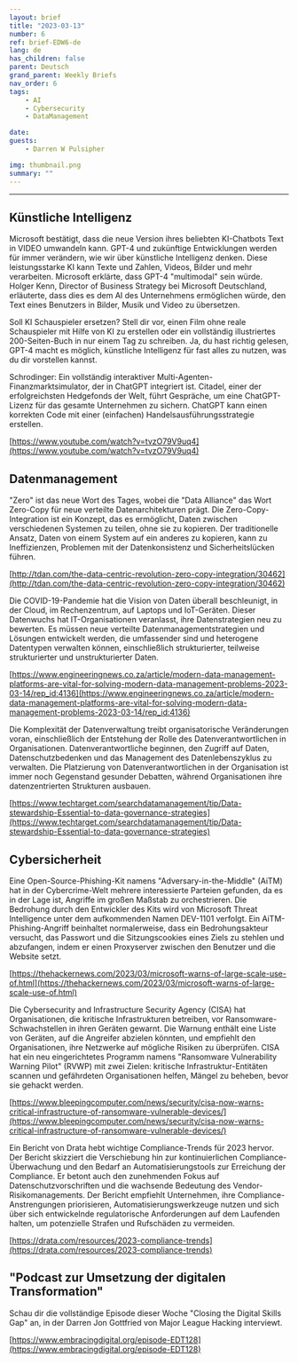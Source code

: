 ```yaml
---
layout: brief
title: "2023-03-13"
number: 6
ref: brief-EDW6-de
lang: de
has_children: false
parent: Deutsch
grand_parent: Weekly Briefs
nav_order: 6
tags:
    - AI
    - Cybersecurity
    - DataManagement

date: 
guests:
    - Darren W Pulsipher

img: thumbnail.png
summary: ""
---
```




---

## Künstliche Intelligenz

Microsoft bestätigt, dass die neue Version ihres beliebten KI-Chatbots Text in VIDEO umwandeln kann. GPT-4 und zukünftige Entwicklungen werden für immer verändern, wie wir über künstliche Intelligenz denken. Diese leistungsstarke KI kann Texte und Zahlen, Videos, Bilder und mehr verarbeiten. Microsoft erklärte, dass GPT-4 "multimodal" sein würde. Holger Kenn, Director of Business Strategy bei Microsoft Deutschland, erläuterte, dass dies es dem AI des Unternehmens ermöglichen würde, den Text eines Benutzers in Bilder, Musik und Video zu übersetzen.

Soll KI Schauspieler ersetzen? Stell dir vor, einen Film ohne reale Schauspieler mit Hilfe von KI zu erstellen oder ein vollständig illustriertes 200-Seiten-Buch in nur einem Tag zu schreiben. Ja, du hast richtig gelesen, GPT-4 macht es möglich, künstliche Intelligenz für fast alles zu nutzen, was du dir vorstellen kannst.

Schrodinger: Ein vollständig interaktiver Multi-Agenten-Finanzmarktsimulator, der in ChatGPT integriert ist. Citadel, einer der erfolgreichsten Hedgefonds der Welt, führt Gespräche, um eine ChatGPT-Lizenz für das gesamte Unternehmen zu sichern. ChatGPT kann einen korrekten Code mit einer (einfachen) Handelsausführungsstrategie erstellen.

[https://www.youtube.com/watch?v=tvzO79V9uq4](https://www.youtube.com/watch?v=tvzO79V9uq4)

## Datenmanagement

"Zero" ist das neue Wort des Tages, wobei die "Data Alliance" das Wort Zero-Copy für neue verteilte Datenarchitekturen prägt. Die Zero-Copy-Integration ist ein Konzept, das es ermöglicht, Daten zwischen verschiedenen Systemen zu teilen, ohne sie zu kopieren. Der traditionelle Ansatz, Daten von einem System auf ein anderes zu kopieren, kann zu Ineffizienzen, Problemen mit der Datenkonsistenz und Sicherheitslücken führen.

[http://tdan.com/the-data-centric-revolution-zero-copy-integration/30462](http://tdan.com/the-data-centric-revolution-zero-copy-integration/30462)

Die COVID-19-Pandemie hat die Vision von Daten überall beschleunigt, in der Cloud, im Rechenzentrum, auf Laptops und IoT-Geräten. Dieser Datenwuchs hat IT-Organisationen veranlasst, ihre Datenstrategien neu zu bewerten. Es müssen neue verteilte Datenmanagementstrategien und Lösungen entwickelt werden, die umfassender sind und heterogene Datentypen verwalten können, einschließlich strukturierter, teilweise strukturierter und unstrukturierter Daten.

[https://www.engineeringnews.co.za/article/modern-data-management-platforms-are-vital-for-solving-modern-data-management-problems-2023-03-14/rep_id:4136](https://www.engineeringnews.co.za/article/modern-data-management-platforms-are-vital-for-solving-modern-data-management-problems-2023-03-14/rep_id:4136)

Die Komplexität der Datenverwaltung treibt organisatorische Veränderungen voran, einschließlich der Entstehung der Rolle des Datenverantwortlichen in Organisationen. Datenverantwortliche beginnen, den Zugriff auf Daten, Datenschutzbedenken und das Management des Datenlebenszyklus zu verwalten. Die Platzierung von Datenverantwortlichen in der Organisation ist immer noch Gegenstand gesunder Debatten, während Organisationen ihre datenzentrierten Strukturen ausbauen.

[https://www.techtarget.com/searchdatamanagement/tip/Data-stewardship-Essential-to-data-governance-strategies](https://www.techtarget.com/searchdatamanagement/tip/Data-stewardship-Essential-to-data-governance-strategies)

## Cybersicherheit

Eine Open-Source-Phishing-Kit namens "Adversary-in-the-Middle" (AiTM) hat in der Cybercrime-Welt mehrere interessierte Parteien gefunden, da es in der Lage ist, Angriffe im großen Maßstab zu orchestrieren. Die Bedrohung durch den Entwickler des Kits wird von Microsoft Threat Intelligence unter dem aufkommenden Namen DEV-1101 verfolgt. Ein AiTM-Phishing-Angriff beinhaltet normalerweise, dass ein Bedrohungsakteur versucht, das Passwort und die Sitzungscookies eines Ziels zu stehlen und abzufangen, indem er einen Proxyserver zwischen den Benutzer und die Website setzt.

[https://thehackernews.com/2023/03/microsoft-warns-of-large-scale-use-of.html](https://thehackernews.com/2023/03/microsoft-warns-of-large-scale-use-of.html)

Die Cybersecurity and Infrastructure Security Agency (CISA) hat Organisationen, die kritische Infrastrukturen betreiben, vor Ransomware-Schwachstellen in ihren Geräten gewarnt. Die Warnung enthält eine Liste von Geräten, auf die Angreifer abzielen könnten, und empfiehlt den Organisationen, ihre Netzwerke auf mögliche Risiken zu überprüfen. CISA hat ein neu eingerichtetes Programm namens "Ransomware Vulnerability Warning Pilot" (RVWP) mit zwei Zielen: kritische Infrastruktur-Entitäten scannen und gefährdeten Organisationen helfen, Mängel zu beheben, bevor sie gehackt werden.

[https://www.bleepingcomputer.com/news/security/cisa-now-warns-critical-infrastructure-of-ransomware-vulnerable-devices/](https://www.bleepingcomputer.com/news/security/cisa-now-warns-critical-infrastructure-of-ransomware-vulnerable-devices/)

Ein Bericht von Drata hebt wichtige Compliance-Trends für 2023 hervor. Der Bericht skizziert die Verschiebung hin zur kontinuierlichen Compliance-Überwachung und den Bedarf an Automatisierungstools zur Erreichung der Compliance. Er betont auch den zunehmenden Fokus auf Datenschutzvorschriften und die wachsende Bedeutung des Vendor-Risikomanagements. Der Bericht empfiehlt Unternehmen, ihre Compliance-Anstrengungen priorisieren, Automatisierungswerkzeuge nutzen und sich über sich entwickelnde regulatorische Anforderungen auf dem Laufenden halten, um potenzielle Strafen und Rufschäden zu vermeiden.

[https://drata.com/resources/2023-compliance-trends](https://drata.com/resources/2023-compliance-trends)

## "Podcast zur Umsetzung der digitalen Transformation"

Schau dir die vollständige Episode dieser Woche "Closing the Digital Skills Gap" an, in der Darren Jon Gottfried von Major League Hacking interviewt.

[https://www.embracingdigital.org/episode-EDT128](https://www.embracingdigital.org/episode-EDT128)


